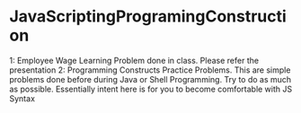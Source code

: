 # JavaScriptingProgramingConstruction
1: Employee Wage Learning Problem done in class. Please refer the presentation 2: Programming Constructs Practice Problems. This are simple problems done before during Java or Shell Programming. Try to do as much as possible. Essentially intent here is for you to become comfortable with JS Syntax
